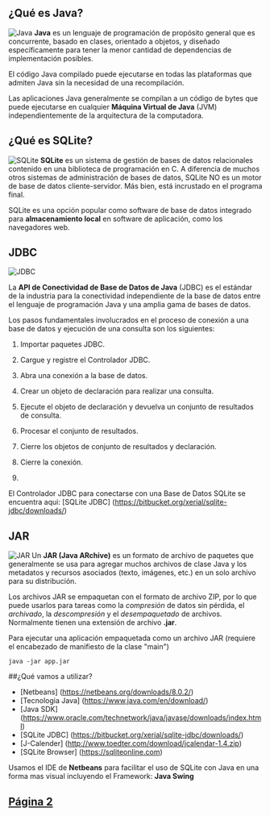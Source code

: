 ## ¿Qué es Java? 
![Java](https://belitsoft.com/images/uploads/blog/JV.jpg)
**Java** es un lenguaje de programación de propósito general que es concurrente, basado en clases, orientado a objetos, y diseñado específicamente para tener la menor cantidad de dependencias de implementación posibles. 

El código Java compilado puede ejecutarse en todas las plataformas que admiten Java sin la necesidad de una recompilación. 

Las aplicaciones Java generalmente se compilan a un código de bytes que puede ejecutarse en cualquier **Máquina Virtual de Java** (JVM) independientemente de la arquitectura de la computadora.


## ¿Qué es SQLite?
![SQLite](https://upload.wikimedia.org/wikipedia/commons/thumb/3/38/SQLite370.svg/1200px-SQLite370.svg.png) 
**SQLite** es un sistema de gestión de bases de datos relacionales contenido en una biblioteca de programación en C. A diferencia de muchos otros sistemas de administración de bases de datos, SQLite NO es un motor de base de datos cliente-servidor. Más bien, está incrustado en el programa final.

SQLite es una opción popular como software de base de datos integrado para **almacenamiento local** en software de aplicación, como los navegadores web. 

## JDBC
![JDBC](https://udemy-images.udemy.com/course/750x422/1981968_cc7e_3.jpg)

La **API de Conectividad de Base de Datos de Java** (JDBC) es el estándar de la industria para la conectividad independiente de la base de datos entre el lenguaje de programación Java y una amplia gama de bases de datos. 

Los pasos fundamentales involucrados en el proceso de conexión a una base de datos y ejecución de una consulta son los siguientes:

1. Importar paquetes JDBC.

2. Cargue y registre el Controlador JDBC.

3. Abra una conexión a la base de datos.

4. Crear un objeto de declaración para realizar una consulta.

5. Ejecute el objeto de declaración y devuelva un conjunto de resultados de consulta.

6. Procesar el conjunto de resultados.

7. Cierre los objetos de conjunto de resultados y declaración.

8. Cierre la conexión.
9.

El Controlador JDBC para conectarse con una Base de Datos SQLite se encuentra aqui: [SQLite JDBC] (https://bitbucket.org/xerial/sqlite-jdbc/downloads/)


## JAR
![JAR](https://cdn3.iconfinder.com/data/icons/files-36/512/File_types_Icon2_Jar-512.png)
Un **JAR (Java ARchive)** es un formato de archivo de paquetes que generalmente se usa para agregar muchos archivos de clase Java y los metadatos y recursos asociados (texto, imágenes, etc.) en un solo archivo para su distribución.

Los archivos JAR se empaquetan con el formato de archivo ZIP, por lo que puede usarlos para tareas como la _compresión_ de datos sin pérdida, el _archivado_, la _descompresión_ y el _desempaquetado_ de archivos. 
Normalmente tienen una extensión de archivo **.jar**.

Para ejecutar una aplicación empaquetada como un archivo JAR (requiere el encabezado de manifiesto de la clase "main")

```
java -jar app.jar
```


##¿Qué vamos a utilizar?

* [Netbeans] (https://netbeans.org/downloads/8.0.2/)
* [Tecnologia Java] (https://www.java.com/en/download/)
* [Java SDK] (https://www.oracle.com/technetwork/java/javase/downloads/index.html)
* [SQLite JDBC] (https://bitbucket.org/xerial/sqlite-jdbc/downloads/)
* [J-Calender] (http://www.toedter.com/download/jcalendar-1.4.zip)
* [SQLite Browser] (https://sqliteonline.com)

Usamos el IDE de **Netbeans** para facilitar el uso de SQLite con Java en una forma mas visual incluyendo el Framework: <strong>Java Swing</strong>



## [Página 2](/Talleres/JavaSQLite/Page2.md)